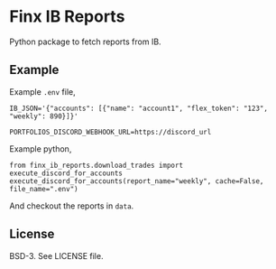 # Finx IB Reports
Python package to fetch reports from IB.

## Example
Example `.env` file,
```
IB_JSON='{"accounts": [{"name": "account1", "flex_token": "123", "weekly": 890}]}'

PORTFOLIOS_DISCORD_WEBHOOK_URL=https://discord_url
```

Example python,
```
from finx_ib_reports.download_trades import execute_discord_for_accounts
execute_discord_for_accounts(report_name="weekly", cache=False, file_name=".env")
```

And checkout the reports in `data`.


## License
BSD-3. See LICENSE file.
